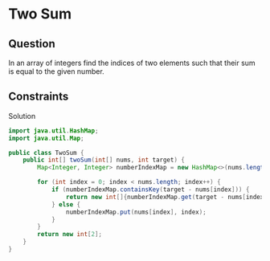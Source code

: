 # Two Sum

## Question

In an array of integers find the indices of two elements such that their sum is equal to the given number.

## Constraints

Solution

```java
import java.util.HashMap;
import java.util.Map;

public class TwoSum {
    public int[] twoSum(int[] nums, int target) {
        Map<Integer, Integer> numberIndexMap = new HashMap<>(nums.length);

        for (int index = 0; index < nums.length; index++) {
            if (numberIndexMap.containsKey(target - nums[index])) {
                return new int[]{numberIndexMap.get(target - nums[index]), index};
            } else {
                numberIndexMap.put(nums[index], index);
            }
        }
        return new int[2];
    }
}
```